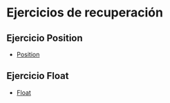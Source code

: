 # Ejercicios de recuperación

## Ejercicio Position

- [Position](position)

## Ejercicio Float

- [Float](float)